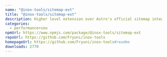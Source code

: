 ```yaml
---
name: "@inox-tools/sitemap-ext"
title: "@inox-tools/sitemap-ext"
description: Higher level extension over Astro's official sitemap integration
categories:
  - performance+seo
npmUrl: https://www.npmjs.com/package/@inox-tools/sitemap-ext
repoUrl: https://github.com/Fryuni/inox-tools
homepageUrl: https://github.com/Fryuni/inox-tools#readme
downloads: 2770
---
```

